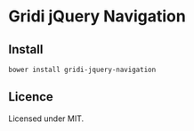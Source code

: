 # Gridi jQuery Navigation

## Install
`bower install gridi-jquery-navigation`

## Licence

Licensed under MIT.
